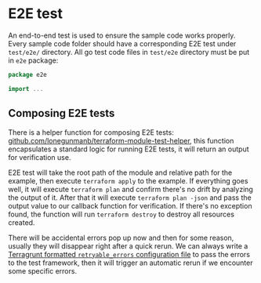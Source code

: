 # E2E test

An end-to-end test is used to ensure the sample code works properly. Every sample code folder should have a corresponding E2E test under `test/e2e/` directory. All go test code files in `test/e2e` directory must be put in `e2e` package:

```go
package e2e

import ...
```

## Composing E2E tests

There is a helper function for composing E2E tests: [github.com/lonegunmanb/terraform-module-test-helper](https://github.com/lonegunmanb/terraform-module-test-helper), this function encapsulates a standard logic for running E2E tests, it will return an output for verification use.

E2E test will take the root path of the module and relative path for the example, then execute `terraform apply` to the example. If everything goes well, it will execute `terraform plan` and confirm there's no drift by analyzing the output of it. After that it will execute `terraform plan -json` and pass the output value to our callback function for verification. If there's no exception found, the function will run `terraform destroy` to destroy all resources created.

There will be accidental errors pop up now and then for some reason, usually they will disappear right after a quick rerun. We can always write a [Terragrunt formatted `retryable_errors` configuration file](https://terragrunt.gruntwork.io/docs/features/auto-retry/) to pass the errors to the test framework, then it will trigger an automatic rerun if we encounter some specific errors.